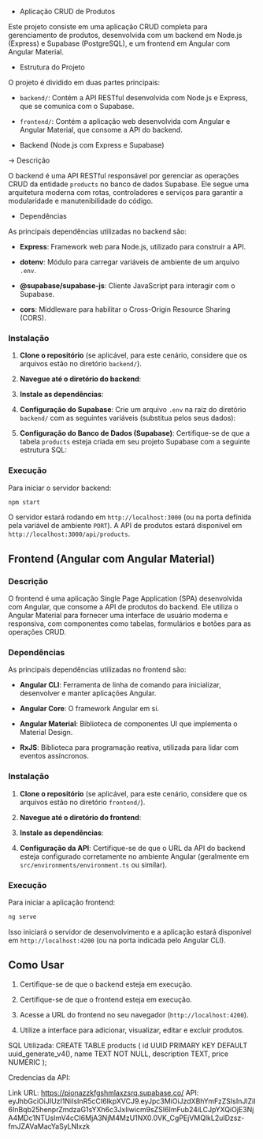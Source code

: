 - Aplicação CRUD de Produtos

Este projeto consiste em uma aplicação CRUD completa para gerenciamento de produtos, desenvolvida com um backend em Node.js (Express) e Supabase (PostgreSQL), e um frontend em Angular com Angular Material.

-  Estrutura do Projeto

O projeto é dividido em duas partes principais:

- `backend/`: Contém a API RESTful desenvolvida com Node.js e Express, que se comunica com o Supabase.

- `frontend/`: Contém a aplicação web desenvolvida com Angular e Angular Material, que consome a API do backend.

- Backend (Node.js com Express e Supabase)

->  Descrição

O backend é uma API RESTful responsável por gerenciar as operações CRUD da entidade `products` no banco de dados Supabase. Ele segue uma arquitetura moderna com rotas, controladores e serviços para garantir a modularidade e manutenibilidade do código.

- Dependências

As principais dependências utilizadas no backend são:

- **Express**: Framework web para Node.js, utilizado para construir a API.

- **dotenv**: Módulo para carregar variáveis de ambiente de um arquivo `.env`.

- **@supabase/supabase-js**: Cliente JavaScript para interagir com o Supabase.

- **cors**: Middleware para habilitar o Cross-Origin Resource Sharing (CORS).

### Instalação

1. **Clone o repositório** (se aplicável, para este cenário, considere que os arquivos estão no diretório `backend/`).

1. **Navegue até o diretório do backend**:

1. **Instale as dependências**:

1. **Configuração do Supabase**: Crie um arquivo `.env` na raiz do diretório `backend/` com as seguintes variáveis (substitua pelos seus dados):

1. **Configuração do Banco de Dados (Supabase)**: Certifique-se de que a tabela `products` esteja criada em seu projeto Supabase com a seguinte estrutura SQL:

### Execução

Para iniciar o servidor backend:

```bash
npm start

```
O servidor estará rodando em `http://localhost:3000` (ou na porta definida pela variável de ambiente `PORT`). A API de produtos estará disponível em `http://localhost:3000/api/products`.

## Frontend (Angular com Angular Material)

### Descrição

O frontend é uma aplicação Single Page Application (SPA) desenvolvida com Angular, que consome a API de produtos do backend. Ele utiliza o Angular Material para fornecer uma interface de usuário moderna e responsiva, com componentes como tabelas, formulários e botões para as operações CRUD.

### Dependências

As principais dependências utilizadas no frontend são:

- **Angular CLI**: Ferramenta de linha de comando para inicializar, desenvolver e manter aplicações Angular.

- **Angular Core**: O framework Angular em si.

- **Angular Material**: Biblioteca de componentes UI que implementa o Material Design.

- **RxJS**: Biblioteca para programação reativa, utilizada para lidar com eventos assíncronos.

### Instalação

1. **Clone o repositório** (se aplicável, para este cenário, considere que os arquivos estão no diretório `frontend/`).

1. **Navegue até o diretório do frontend**:

1. **Instale as dependências**:

1. **Configuração da API**: Certifique-se de que o URL da API do backend esteja configurado corretamente no ambiente Angular (geralmente em `src/environments/environment.ts` ou similar).

### Execução

Para iniciar a aplicação frontend:

```bash
ng serve
```

Isso iniciará o servidor de desenvolvimento e a aplicação estará disponível em `http://localhost:4200` (ou na porta indicada pelo Angular CLI).

## Como Usar

1. Certifique-se de que o backend esteja em execução.

1. Certifique-se de que o frontend esteja em execução.

1. Acesse a URL do frontend no seu navegador (`http://localhost:4200`).

1. Utilize a interface para adicionar, visualizar, editar e excluir produtos.


SQL Utilizada: 
CREATE TABLE products (
  id UUID PRIMARY KEY DEFAULT uuid_generate_v4(),
  name TEXT NOT NULL,
  description TEXT,
  price NUMERIC
);

Credencias da API:

Link URL:  https://pjonazzkfgshmlaxzsrq.supabase.co/
API: eyJhbGciOiJIUzI1NiIsInR5cCI6IkpXVCJ9.eyJpc3MiOiJzdXBhYmFzZSIsInJlZiI6InBqb25henprZmdzaG1sYXh6c3JxIiwicm9sZSI6ImFub24iLCJpYXQiOjE3NjA4MDc1NTUsImV4cCI6MjA3NjM4MzU1NX0.0VK_CgPEjVMQlkL2uIDzsz-fmJZAVaMacYaSyLNIxzk
